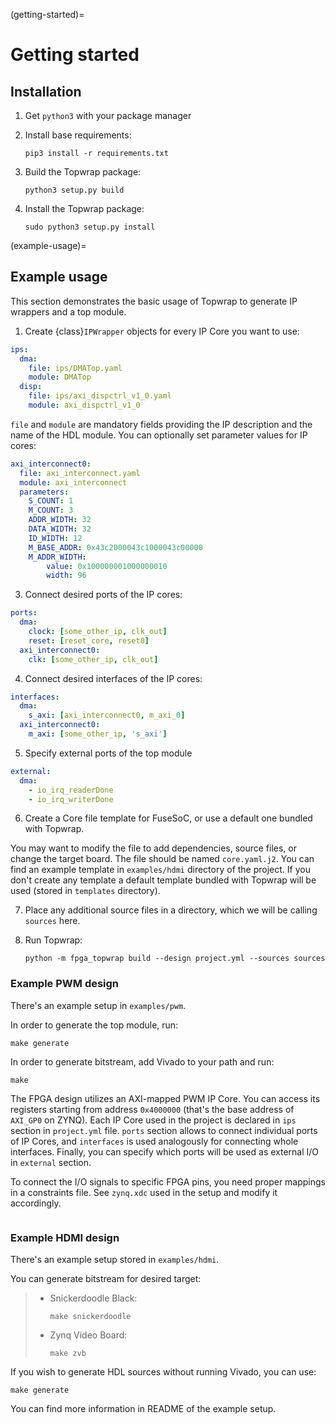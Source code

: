 (getting-started)=

# Getting started

## Installation

1. Get `python3` with your package manager

2. Install base requirements:

   ```
   pip3 install -r requirements.txt
   ```

3. Build the Topwrap package:

   ```
   python3 setup.py build
   ```

4. Install the Topwrap package:

   ```
   sudo python3 setup.py install
   ```

(example-usage)=

## Example usage

This section demonstrates the basic usage of Topwrap to generate IP wrappers and a top module.

1. Create {class}`IPWrapper` objects for every IP Core you want to use:

```yaml
ips:
  dma:
    file: ips/DMATop.yaml
    module: DMATop
  disp:
    file: ips/axi_dispctrl_v1_0.yaml
    module: axi_dispctrl_v1_0
```

`file` and `module` are mandatory fields providing the IP description and the name of the HDL module.
You can optionally set parameter values for IP cores:

```yaml
axi_interconnect0:
  file: axi_interconnect.yaml
  module: axi_interconnect
  parameters:
    S_COUNT: 1
    M_COUNT: 3
    ADDR_WIDTH: 32
    DATA_WIDTH: 32
    ID_WIDTH: 12
    M_BASE_ADDR: 0x43c2000043c1000043c00000
    M_ADDR_WIDTH:
        value: 0x100000001000000010
        width: 96
```

3. Connect desired ports of the IP cores:

```yaml
ports:
  dma:
    clock: [some_other_ip, clk_out]
    reset: [reset_core, reset0]
  axi_interconnect0:
    clk: [some_other_ip, clk_out]
```

4. Connect desired interfaces of the IP cores:

```yaml
interfaces:
  dma:
    s_axi: [axi_interconnect0, m_axi_0]
  axi_interconnect0:
    m_axi: [some_other_ip, 's_axi']
```

5. Specify external ports of the top module

```yaml
external:
  dma:
    - io_irq_readerDone
    - io_irq_writerDone
```

6. Create a Core file template for FuseSoC, or use a default one bundled with Topwrap.

You may want to modify the file to add dependencies, source files, or change the target board.
The file should be named `core.yaml.j2`. You can find an example template in `examples/hdmi` directory of the project.
If you don't create any template a default template bundled with Topwrap will be used (stored in `templates` directory).

7. Place any additional source files in a directory, which we will be calling `sources` here.

8. Run Topwrap:

   ```
   python -m fpga_topwrap build --design project.yml --sources sources
   ```

### Example PWM design

There's an example setup in `examples/pwm`.

In order to generate the top module, run:

```
make generate
```

In order to generate bitstream, add Vivado to your path and run:

```
make
```

The FPGA design utilizes an AXI-mapped PWM IP Core.
You can access its registers starting from address `0x4000000` (that's the base address of `AXI_GP0` on ZYNQ).
Each IP Core used in the project is declared in `ips` section in `project.yml` file.
`ports` section allows to connect individual ports of IP Cores, and `interfaces` is used analogously for connecting whole interfaces.
Finally, you can specify which ports will be used as external I/O in `external` section.

To connect the I/O signals to specific FPGA pins, you need proper mappings in a constraints file. See `zynq.xdc` used in the setup and modify it accordingly.

```{image} img/pwm.png
```

### Example HDMI design

There's an example setup stored in `examples/hdmi`.

You can generate bitstream for desired target:

> - Snickerdoodle Black:
>
>   ```
>   make snickerdoodle
>   ```
>
> - Zynq Video Board:
>
>   ```
>   make zvb
>   ```

If you wish to generate HDL sources without running Vivado, you can use:

```
make generate
```

You can find more information in README of the example setup.
